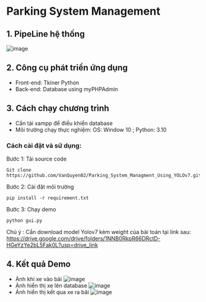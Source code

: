 # Parking System Management
## 1.	PipeLine hệ thống 
 ![image](https://github.com/VanQuyen02/Parking_System_Mangement/assets/95958989/243fb7e2-c052-4681-827b-6cd035306892)

## 2. Công cụ phát triển ứng dụng

- Front-end: Tkiner Python
- Back-end: Database using myPHPAdmin

## 3. Cách chạy chương trình
- Cần tải xampp để điều khiển database
- Môi trường chạy thực nghiệm: OS: Window 10 ; Python: 3.10
### Cách cài đặt và sử dụng:
Bước 1: Tải source code
```
Git clone https://github.com/VanQuyen02/Parking_System_Managment_Using_YOLOv7.git
```
Bước 2: Cài đặt môi trường
```
pip install -r requirement.txt
```
Bước 3: Chạy demo
```
python gui.py
```
Chú ý : Cần download model Yolov7 kèm weight của bài toán tại link sau: https://drive.google.com/drive/folders/1NNB0RkpR66DRctD-HGeYzYe2bL5Fak0L?usp=drive_link
## 4. Kết quả Demo
- Ảnh khi xe vào bãi
![image](https://github.com/VanQuyen02/Parking_System_Mangement/assets/95958989/04db91f4-9389-43ac-9fbf-033fe701ca8b)
- Ảnh hiển thị xe lên database
![image](https://github.com/VanQuyen02/Parking_System_Mangement/assets/95958989/dab70dc7-0224-4b67-9075-0ba0029089ca)
- Ảnh hiển thị kết qua xe ra bãi
![image](https://github.com/VanQuyen02/Parking_System_Mangement/assets/95958989/9a152840-a80e-41ea-801b-8e4287d7f8c9)









